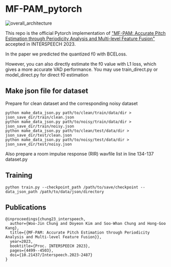 # MF-PAM_pytorch

![overall_architecture](https://github.com/Woo-jin-Chung/mfpam-pitch-estimation-pytorch/assets/76720656/9771d5ca-9993-4e84-ae13-d6d7481abf0f)

This repo is the official Pytorch implementation of ["MF-PAM: Accurate Pitch Estimation through Periodicity Analysis and Multi-level Feature Fusion"](https://arxiv.org/abs/2306.09640) accepted in INTERSPEECH 2023.


In the paper we predicted the quantized f0 with BCELoss.

However, you can also directly estimate the f0 value with L1 loss, which gives a more accurate VAD performance.
You may use train_direct.py or model_direct.py for direct f0 estimation

## Make json file for dataset
Prepare for clean dataset and the corresponding noisy dataset
```
python make_data_json.py path/to/clean/train/data/dir > json_save_dir/train/clean.json
python make_data_json.py path/to/noisy/train/data/dir > json_save_dir/train/noisy.json
python make_data_json.py path/to/clean/test/data/dir > json_save_dir/test/clean.json
python make_data_json.py path/to/noisy/test/data/dir > json_save_dir/test/noisy.json
```
Also prepare a room impulse response (RIR) wavfile list in line 134-137 dataset.py

## Training
```
python train.py --checkpoint_path /path/to/save/checkpoint --data_json_path /path/to/data/json/directory
```

## Publications
```
@inproceedings{chung23_interspeech,
  author={Woo-Jin Chung and Doyeon Kim and Soo-Whan Chung and Hong-Goo Kang},
  title={{MF-PAM: Accurate Pitch Estimation through Periodicity Analysis and Multi-level Feature Fusion}},
  year=2023,
  booktitle={Proc. INTERSPEECH 2023},
  pages={4499--4503},
  doi={10.21437/Interspeech.2023-2487}
}
```
